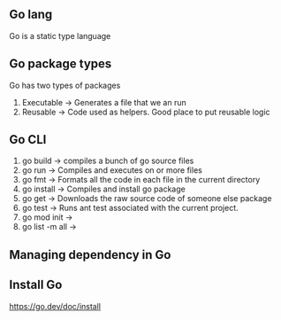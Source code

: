 ## Go lang
Go is a static type language 

## Go package types 
Go has two types of packages 
1. Executable -> Generates a file that we an run 
2. Reusable     -> Code used as helpers. Good place to put reusable logic

## Go CLI 
 1. go build    -> compiles a bunch of go source files
 2. go run      -> Compiles and executes on or more files 
 3. go fmt      -> Formats all the code in each file in the current directory
 4. go install  -> Compiles and install go package
 5. go get      -> Downloads the raw source code of someone else package 
 6. go test     -> Runs ant test associated with the current project. 
 7. go mod init -> 
 7. go list -m all -> 

## Managing dependency in Go 

## Install Go
https://go.dev/doc/install